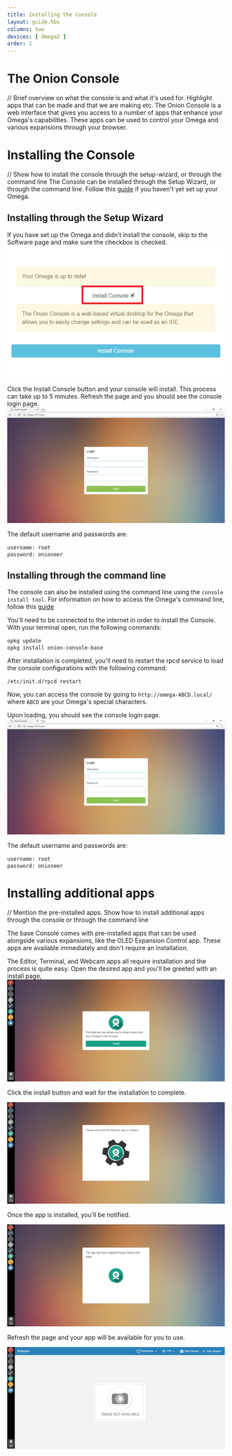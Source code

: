 ```yaml
---
title: Installing the Console
layout: guide.hbs
columns: two
devices: [ Omega2 ]
order: 1
---
```



# The Onion Console

// Brief overview on what the console is and what it's used for. Highlight apps that can be made and that we are making etc.
The Onion Console is a web interface that gives you access to a number of apps that enhance your Omega's capabilities. These apps can be used to control your Omega and various expansions through your browser.

# Installing the Console

// Show how to install the console through the setup-wizard, or through the command line
The Console can be installed through the Setup Wizard, or through the command line.
Follow this [guide](../First-Time) if you haven't yet set up your Omega.

## Installing through the Setup Wizard

If you have set up the Omega and didn't install the console, skip to the Software page and make sure the checkbox is checked.
![checkbox](../img/installing-console-setup-wizard.png)

Click the Install Console button and your console will install. This process can take up to 5 minutes.
Refresh the page and you should see the console login page.
![login-page](../img/installing-console-login.png)

The default username and passwords are:

```
username: root
password: onioneer
```

## Installing through the command line

The console can also be installed using the command line using the `console install tool`.
For information on how to access the Omega's command line, follow this [guide](../Using-the-Command-Line/connecting.md)

You'll need to be connected to the internet in order to install the Console.
With your terminal open, run the following commands:

```
opkg update
opkg install onion-console-base
```

After installation is completed, you'll need to restart the rpcd service to load the console configurations with the following command:

```
/etc/init.d/rpcd restart
```

Now, you can access the console by going to `http://omega-ABCD.local/` where `ABCD` are your Omega's special characters.

Upon loading, you should see the console login page.
![login-page](../img/installing-console-login.png)

The default username and passwords are:

```
username: root
password: onioneer
```

# Installing additional apps

// Mention the pre-installed apps. Show how to install additional apps through the console or through the command line

The base Console comes with pre-installed apps that can be used alongside various expansions, like the OLED Expansion Control app.
These apps are available immediately and don't require an installation.

The Editor, Terminal, and Webcam apps all require installation and the process is quite easy. Open the desired app and you'll be greeted with an install page,
![install-page](../img/installing-the-console-install-page.png)

Click the install button and wait for the installation to complete.

![installing-app](../img/installing-the-console-installing.png)

Once the app is installed, you'll be notified.

![installed-app](../img/installing-the-console-installed.png)

Refresh the page and your app will be available for you to use.

![app-ready](../img/installing-the-console-app-ready.png)
